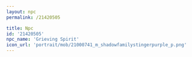 ```yaml
---
layout: npc
permalink: /21420505

title: Npc
id: '21420505'
npc_name: 'Grieving Spirit'
icon_url: 'portrait/mob/21000741_m_shadowfamilystingerpurple_p.png'
---
```

